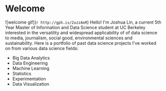 # Welcome
![welcome gif](`r http://gph.is/2uzzAeR`)
Hello! I'm Joshua Lin, a current 5th Year Master of Information and Data Science student at UC Berkeley interested in the versatility and widespread applicability of of data science to media, journalism, social good, environmental sciences and sustainability. Here is a portfolio of past data science projects I've worked on from various data science fields:
- Big Data Analytics
- Data Engineering
- Machine Learning
- Statistics
- Experimentation
- Data Visualization
